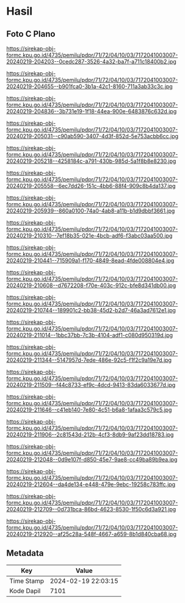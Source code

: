 # Hasil

## Foto C Plano

https://sirekap-obj-formc.kpu.go.id/4735/pemilu/pdpr/71/72/04/10/03/7172041003007-20240219-204203--0cedc287-3526-4a32-ba7f-a711c18400b2.jpg

https://sirekap-obj-formc.kpu.go.id/4735/pemilu/pdpr/71/72/04/10/03/7172041003007-20240219-204655--b901fca0-3b1a-42c1-8160-711a3ab33c3c.jpg

https://sirekap-obj-formc.kpu.go.id/4735/pemilu/pdpr/71/72/04/10/03/7172041003007-20240219-204836--3b731e19-1f18-44ea-900e-6483876c632d.jpg

https://sirekap-obj-formc.kpu.go.id/4735/pemilu/pdpr/71/72/04/10/03/7172041003007-20240219-205031--c90ab590-3407-4d3f-852d-5e753acbb6cc.jpg

https://sirekap-obj-formc.kpu.go.id/4735/pemilu/pdpr/71/72/04/10/03/7172041003007-20240219-205218--4258184c-a791-430b-985d-5a1f8b8e8230.jpg

https://sirekap-obj-formc.kpu.go.id/4735/pemilu/pdpr/71/72/04/10/03/7172041003007-20240219-205558--6ec7dd26-151c-4bb6-88f4-909c8b4da137.jpg

https://sirekap-obj-formc.kpu.go.id/4735/pemilu/pdpr/71/72/04/10/03/7172041003007-20240219-205939--860a0100-74a0-4ab8-a11b-b1d9dbbf3661.jpg

https://sirekap-obj-formc.kpu.go.id/4735/pemilu/pdpr/71/72/04/10/03/7172041003007-20240219-210310--7ef18b35-021e-4bcb-adf6-f3abc03aa500.jpg

https://sirekap-obj-formc.kpu.go.id/4735/pemilu/pdpr/71/72/04/10/03/7172041003007-20240219-210441--715909a1-f170-4849-8ead-4fde008804e4.jpg

https://sirekap-obj-formc.kpu.go.id/4735/pemilu/pdpr/71/72/04/10/03/7172041003007-20240219-210608--d7672208-f70e-403c-912c-bfe8d341db00.jpg

https://sirekap-obj-formc.kpu.go.id/4735/pemilu/pdpr/71/72/04/10/03/7172041003007-20240219-210744--189901c2-bb38-45d2-b2d7-46a3ad7612e1.jpg

https://sirekap-obj-formc.kpu.go.id/4735/pemilu/pdpr/71/72/04/10/03/7172041003007-20240219-211014--1bbc37bb-7c3b-4104-adf1-c080d950319d.jpg

https://sirekap-obj-formc.kpu.go.id/4735/pemilu/pdpr/71/72/04/10/03/7172041003007-20240219-211344--5147957d-7ede-486e-92c5-f1f2c9a19e7d.jpg

https://sirekap-obj-formc.kpu.go.id/4735/pemilu/pdpr/71/72/04/10/03/7172041003007-20240219-211509--f44c8733-ef9c-4dcd-9413-83da6033677d.jpg

https://sirekap-obj-formc.kpu.go.id/4735/pemilu/pdpr/71/72/04/10/03/7172041003007-20240219-211646--c41eb140-7e80-4c51-b6a8-1afaa3c579c5.jpg

https://sirekap-obj-formc.kpu.go.id/4735/pemilu/pdpr/71/72/04/10/03/7172041003007-20240219-211906--2c81543d-212b-4cf3-8db9-9af23dd18783.jpg

https://sirekap-obj-formc.kpu.go.id/4735/pemilu/pdpr/71/72/04/10/03/7172041003007-20240219-212048--0d9e107f-d850-45e7-9ae8-cc49ba89b9ea.jpg

https://sirekap-obj-formc.kpu.go.id/4735/pemilu/pdpr/71/72/04/10/03/7172041003007-20240219-212604--da4de134-e448-479e-9ebc-19258c783ffc.jpg

https://sirekap-obj-formc.kpu.go.id/4735/pemilu/pdpr/71/72/04/10/03/7172041003007-20240219-212709--0d731bca-86bd-4623-8530-1f50c6d3a921.jpg

https://sirekap-obj-formc.kpu.go.id/4735/pemilu/pdpr/71/72/04/10/03/7172041003007-20240219-212920--af25c28a-548f-4667-a659-8b1d840cba68.jpg


## Metadata

| Key        | Value               |
| ---------- | ------------------- |
| Time Stamp | 2024-02-19 22:03:15 |
| Kode Dapil | 7101                |



